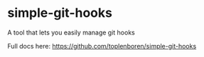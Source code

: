 # simple-git-hooks

A tool that lets you easily manage git hooks

Full docs here: https://github.com/toplenboren/simple-git-hooks